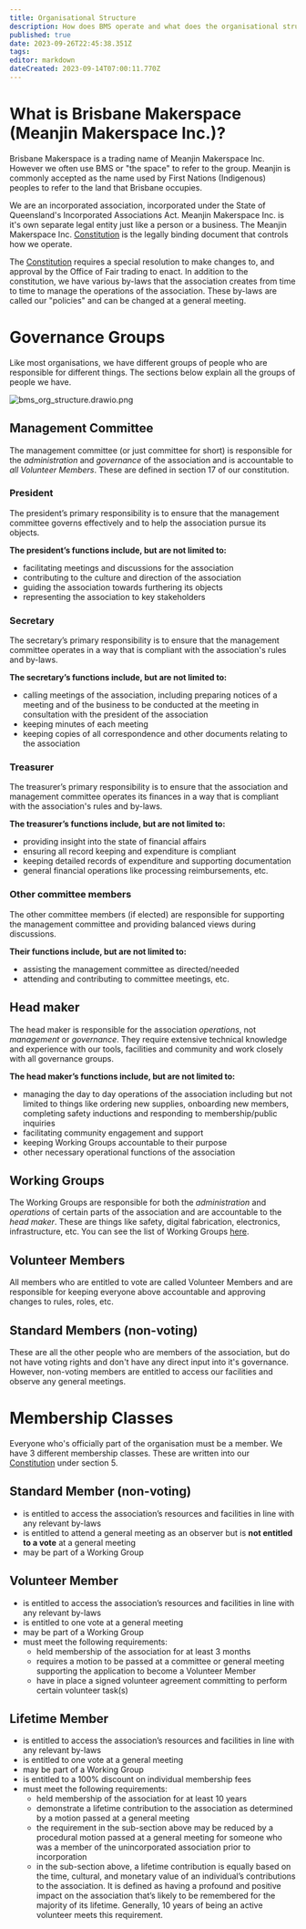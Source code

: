```yaml
---
title: Organisational Structure
description: How does BMS operate and what does the organisational structure look like?
published: true
date: 2023-09-26T22:45:38.351Z
tags: 
editor: markdown
dateCreated: 2023-09-14T07:00:11.770Z
---
```


# What is Brisbane Makerspace (Meanjin Makerspace Inc.)?
Brisbane Makerspace is a trading name of Meanjin Makerspace Inc. However we often use BMS or "the space" to refer to the group. Meanjin is commonly accepted as the name used by First Nations (Indigenous) peoples to refer to the land that Brisbane occupies.

We are an incorporated association, incorporated under the State of Queensland's Incorporated Associations Act. Meanjin Makerspace Inc. is it's own separate legal entity just like a person or a business. The Meanjin Makerspace Inc. [Constitution](/policies/constitution) is the legally binding document that controls how we operate.

The [Constitution](/policies/constitution) requires a special resolution to make changes to, and approval by the Office of Fair trading to enact. In addition to the constitution, we have various by-laws that the association creates from time to time to manage the operations of the association. These by-laws are called our "policies" and can be changed at a general meeting.

# Governance Groups
Like most organisations, we have different groups of people who are responsible for different things. The sections below explain all the groups of people we have.

![bms_org_structure.drawio.png](/admin/bms_org_structure.drawio.png)

## Management Committee
The management committee (or just committee for short) is responsible for the *administration* and *governance* of the association and is accountable to *all Volunteer Members*. These are defined in section 17 of our constitution.

### President
The president’s primary responsibility is to ensure that the management committee governs effectively and to help the association pursue its objects.

**The president’s functions include, but are not limited to:**
- facilitating meetings and discussions for the association
- contributing to the culture and direction of the association
- guiding the association towards furthering its objects
- representing the association to key stakeholders

### Secretary
The secretary’s primary responsibility is to ensure that the management committee operates in a way that is compliant with the association's rules and by-laws.

**The secretary’s functions include, but are not limited to:**
- calling meetings of the association, including preparing notices of a meeting and of the business to be conducted at the meeting in consultation with the president of the association
- keeping minutes of each meeting
- keeping copies of all correspondence and other documents relating to the association

### Treasurer
The treasurer’s primary responsibility is to ensure that the association and management committee operates its finances in a way that is compliant with the association's rules and by-laws.

**The treasurer’s functions include, but are not limited to:**
- providing insight into the state of financial affairs
- ensuring all record keeping and expenditure is compliant
- keeping detailed records of expenditure and supporting documentation
- general financial operations like processing reimbursements, etc.

### Other committee members
The other committee members (if elected) are responsible for supporting the management committee and providing balanced views during discussions.

**Their functions include, but are not limited to:**
- assisting the management committee as directed/needed
- attending and contributing to committee meetings, etc.


## Head maker
The head maker is responsible for the association *operations*, not *management* or *governance*. They require extensive technical knowledge and experience with our tools, facilities and community and work closely with all governance groups.

**The head maker’s functions include, but are not limited to:**
  - managing the day to day operations of the association including but not limited to things like ordering new supplies, onboarding new members, completing safety inductions and responding to membership/public inquiries
  - facilitating community engagement and support
  - keeping Working Groups accountable to their purpose
  - other necessary operational functions of the association

## Working Groups
The Working Groups are responsible for both the *administration* and *operations* of certain parts of the association and are accountable to the *head maker*. These are things like safety, digital fabrication, electronics, infrastructure, etc. You can see the list of Working Groups [here](/working-groups).

## Volunteer Members
All members who are entitled to vote are called Volunteer Members and are responsible for keeping everyone above accountable and approving changes to rules, roles, etc.

## Standard Members (non-voting)
These are all the other people who are members of the association, but do not have voting rights and don't have any direct input into it's governance. However, non-voting members are entitled to access our facilities and observe any general meetings.

# Membership Classes
Everyone who's officially part of the organisation must be a member. We have 3 different membership classes. These are written into our [Constitution](/policies/constitution) under section 5.

## Standard Member (non-voting)
- is entitled to access the association’s resources and facilities in line with any relevant by-laws
- is entitled to attend a general meeting as an observer but is **not entitled to a vote** at a general meeting
- may be part of a Working Group

## Volunteer Member
- is entitled to access the association’s resources and facilities in line with any relevant by-laws
- is entitled to one vote at a general meeting
- may be part of a Working Group
- must meet the following requirements:
  - held membership of the association for at least 3 months
  - requires a motion to be passed at a committee or general meeting supporting the application to become a Volunteer Member
  - have in place a signed volunteer agreement committing to perform certain volunteer task(s)


## Lifetime Member
- is entitled to access the association’s resources and facilities in line with any relevant by-laws
- is entitled to one vote at a general meeting
- may be part of a Working Group
- is entitled to a 100% discount on individual membership fees
- must meet the following requirements:
  - held membership of the association for at least 10 years
  - demonstrate a lifetime contribution to the association as determined by a motion passed at a general meeting
  - the requirement in the sub-section above may be reduced by a procedural motion passed at a general meeting for someone who was a member of the unincorporated association prior to incorporation
  - in the sub-section above, a lifetime contribution is equally based on the time, cultural, and monetary value of an individual’s contributions to the association. It is defined as having a profound and positive impact on the association that’s likely to be remembered for the majority of its lifetime. Generally, 10 years of being an active volunteer meets this requirement.